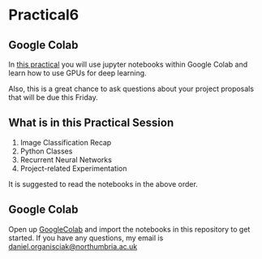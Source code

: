 # Practical6 


## Google Colab
In [this practical](https://github.com/KF5012-AI2020/Practical6) you will use jupyter notebooks within Google Colab and learn how to use GPUs for deep learning.

Also, this is a great chance to ask questions about your project proposals that will be due this Friday. 


## What is in this Practical Session
1. Image Classification Recap
2. Python Classes
3. Recurrent Neural Networks
4. Project-related Experimentation

It is suggested to read the notebooks in the above order. 

## Google Colab
Open up [GoogleColab](https://colab.research.google.com/) and import the notebooks in this repository to get started. 
If you have any questions, my email is daniel.organisciak@northumbria.ac.uk
